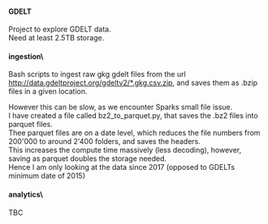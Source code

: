 #### GDELT  

Project to explore GDELT data.  
Need at least 2.5TB storage.

#### ingestion\  
Bash scripts to ingest raw gkg gdelt files from the url http://data.gdeltproject.org/gdeltv2/*.gkg.csv.zip, and saves them as .bzip files in a given location.  

However this can be slow, as we encounter Sparks small file issue.  
I have created a file called bz2_to_parquet.py, that saves the .bz2 files into parquet files.  
Thee parquet files are on a date level, which reduces the file numbers from 200'000 to around 2'400 folders, and saves the headers.  
This increases the compute time massively (less decoding), however, saving as parquet doubles the storage needed.  
Hence I am only looking at the data since 2017 (opposed to GDELTs minimum date of 2015)  


#### analytics\
TBC
